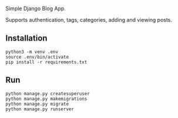 Simple Django Blog App.

Supports authentication, tags, categories, adding and viewing posts.

## Installation
```
python3 -m venv .env
source .env/bin/activate
pip install -r requirements.txt 
```

## Run
```
python manage.py createsuperuser
python manage.py makemigrations
python manage.py migrate
python manage.py runserver
```